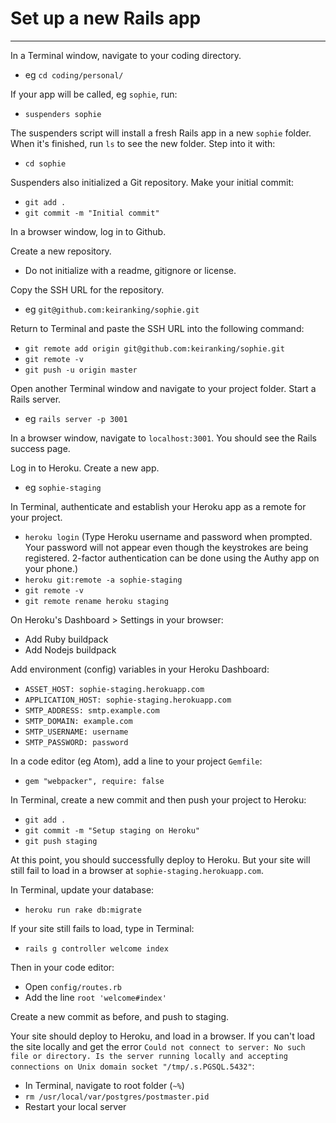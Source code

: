 # Set up a new Rails app

----

In a Terminal window, navigate to your coding directory.
  - eg `cd coding/personal/`

If your app will be called, eg `sophie`, run:
  - `suspenders sophie`

The suspenders script will install a fresh Rails app in a new `sophie` folder. When it's finished, run `ls` to see the new folder. Step into it with:
- `cd sophie`

Suspenders also initialized a Git repository. Make your initial commit:
- `git add .`
- `git commit -m "Initial commit"`

In a browser window, log in to Github.

Create a new repository.
- Do not initialize with a readme, gitignore or license.

Copy the SSH URL for the repository.
- eg `git@github.com:keiranking/sophie.git`

Return to Terminal and paste the SSH URL into the following command:
- `git remote add origin git@github.com:keiranking/sophie.git`
- `git remote -v`
- `git push -u origin master`

Open another Terminal window and navigate to your project folder. Start a Rails server.
- eg `rails server -p 3001`

In a browser window, navigate to `localhost:3001`. You should see the Rails success page.

Log in to Heroku. Create a new app.
- eg `sophie-staging`

In Terminal, authenticate and establish your Heroku app as a remote for your project.
- `heroku login`
  (Type Heroku username and password when prompted. Your password will not appear even though the keystrokes are being registered. 2-factor authentication can be done using the Authy app on your phone.)
- `heroku git:remote -a sophie-staging`
- `git remote -v`
- `git remote rename heroku staging`
<!-- - `git push staging` -->

On Heroku's Dashboard > Settings in your browser:
- Add Ruby buildpack
- Add Nodejs buildpack

Add environment (config) variables in your Heroku Dashboard:
- `ASSET_HOST: sophie-staging.herokuapp.com`
- `APPLICATION_HOST: sophie-staging.herokuapp.com`
- `SMTP_ADDRESS: smtp.example.com`
- `SMTP_DOMAIN: example.com`
- `SMTP_USERNAME: username`
- `SMTP_PASSWORD: password`

In a code editor (eg Atom), add a line to your project `Gemfile`:
- `gem "webpacker", require: false`

In Terminal, create a new commit and then push your project to Heroku:
- `git add .`
- `git commit -m "Setup staging on Heroku"`
- `git push staging`

At this point, you should successfully deploy to Heroku. But your site will still fail to load in a browser at `sophie-staging.herokuapp.com`.

In Terminal, update your database:
- `heroku run rake db:migrate`

If your site still fails to load, type in Terminal:
- `rails g controller welcome index`

Then in your code editor:
- Open `config/routes.rb`
- Add the line `root 'welcome#index'`

Create a new commit as before, and push to staging.

Your site should deploy to Heroku, and load in a browser. If you can't load the site locally and get the error `Could not connect to server: No such file or directory. Is the server running locally and accepting connections on Unix domain socket "/tmp/.s.PGSQL.5432"`:
- In Terminal, navigate to root folder (`~%`)
- `rm /usr/local/var/postgres/postmaster.pid`
- Restart your local server
